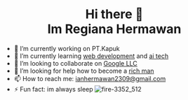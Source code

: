 <h1 align="center"> Hi there 👋<br>
Im Regiana Hermawan</h1>


- 🔭 I’m currently working on PT.Kapuk
- 🌱 I’m currently learning <a href="https://www.codecademy.com/resources/blog/what-is-web-development/">web development</a> and <a href="https://www.britannica.com/technology/artificial-intelligence">ai tech</a>
- 👯 I’m looking to collaborate on <a href="https://about.google/">Google LLC</a>
- 🤔 I’m looking for help how to become a <a href="https://www.forbes.com/billionaires/">rich man</a>
- 📫 How to reach me: ianhermawan2309@gmail.com
- ⚡ Fun fact: im always sleep
![fire-3352_512](https://github.com/regii17/regii17/assets/108383190/31d2e9ff-1d9b-48f0-b519-1e66ba7244ea)



